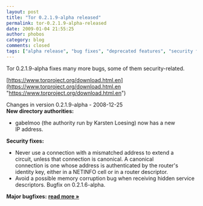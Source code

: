 ```yaml
---
layout: post
title: "Tor 0.2.1.9-alpha released"
permalink: tor-0.2.1.9-alpha-released
date: 2009-01-04 21:55:25
author: phobos
category: blog
comments: closed
tags: ["alpha release", "bug fixes", "deprecated features", "security fixes"]
---
```


Tor 0.2.1.9-alpha fixes many more bugs, some of them security-related.

[https://www.torproject.org/download.html.en](https://www.torproject.org/download.html.en "https://www.torproject.org/download.html.en")

Changes in version 0.2.1.9-alpha - 2008-12-25  
 **New directory authorities:**

-   gabelmoo (the authority run by Karsten Loesing) now has a new  
     IP address.

**Security fixes:**

-   Never use a connection with a mismatched address to extend a  
     circuit, unless that connection is canonical. A canonical  
     connection is one whose address is authenticated by the router's  
     identity key, either in a NETINFO cell or in a router descriptor.
-   Avoid a possible memory corruption bug when receiving hidden service  
     descriptors. Bugfix on 0.2.1.6-alpha.

**Major bugfixes:** [**read more »**](https://blog.torproject.org/blog/tor-0.2.1.9-alpha-released)
